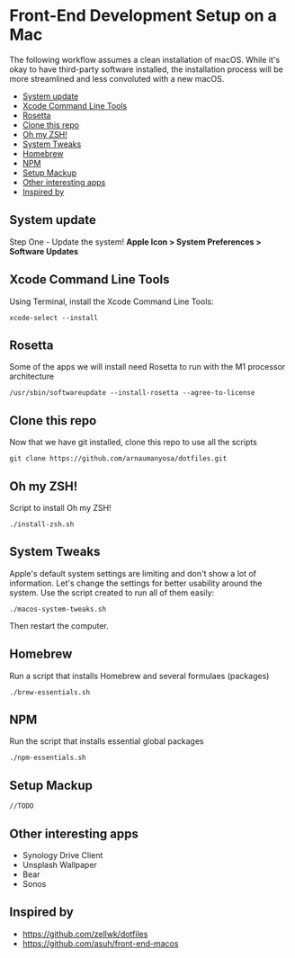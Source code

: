 # Front-End Development Setup on a Mac

The following workflow assumes a clean installation of macOS. While it's okay to have third-party software installed, the installation process will be more streamlined and less convoluted with a new macOS.

- [System update](#system-update)
- [Xcode Command Line Tools](#xcode-command-line-tools)
- [Rosetta](#rosetta)
- [Clone this repo](#clone-this-repo)
- [Oh my ZSH!](#oh-my-zsh)
- [System Tweaks](#system-tweaks)
- [Homebrew](#homebrew)
- [NPM](#npm)
- [Setup Mackup](#setup-mackup)
- [Other interesting apps](#other-interesting-apps)
- [Inspired by](#inspired-by)

## System update

Step One - Update the system!
**Apple Icon > System Preferences > Software Updates**

## Xcode Command Line Tools

Using Terminal, install the Xcode Command Line Tools:

    xcode-select --install

## Rosetta

Some of the apps we will install need Rosetta to run with the M1 processor architecture

    /usr/sbin/softwareupdate --install-rosetta --agree-to-license

## Clone this repo

Now that we have git installed, clone this repo to use all the scripts

    git clone https://github.com/arnaumanyosa/dotfiles.git

## Oh my ZSH!

Script to install Oh my ZSH!

    ./install-zsh.sh

## System Tweaks

Apple's default system settings are limiting and don't show a lot of information. Let's change the settings for better usability around the system. Use the script created to run all of them easily:

    ./macos-system-tweaks.sh

Then restart the computer.

## Homebrew

Run a script that installs Homebrew and several formulaes (packages)

    ./brew-essentials.sh

## NPM

Run the script that installs essential global packages

    ./npm-essentials.sh

## Setup Mackup

    //TODO

## Other interesting apps
- Synology Drive Client
- Unsplash Wallpaper
- Bear
- Sonos

## Inspired by
- https://github.com/zellwk/dotfiles
- https://github.com/asuh/front-end-macos
